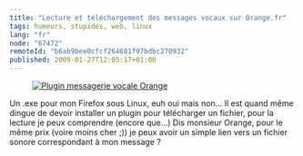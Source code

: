 ```yaml
---
title: "Lecture et téléchargement des messages vocaux sur Orange.fr"
tags: humeurs, stupides, web, linux
lang: "fr"
node: "67472"
remoteId: "b6ab9bee0cfcf264681f97bdbc270932"
published: 2009-01-27T12:05:17+01:00
---
```

<figure class="object-center"><a href="/images/plugin-messagerie-vocale-orange.png"><img loading="lazy" src="/images//plugin-messagerie-vocale-orange.png" alt="Plugin messagerie vocale Orange">
</a></figure>


Un .exe pour mon Firefox sous Linux, euh oui mais non... Il est quand même dingue de devoir installer un plugin pour télécharger un fichier, pour la lecture je peux comprendre (encore que...) Dis monsieur Orange, pour le même prix (voire moins cher ;)) je peux avoir un simple lien vers un fichier sonore correspondant à mon message ?

